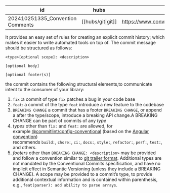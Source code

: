 
| id                               | hubs              | source                                         |
| -------------------------------- | ----------------- | ---------------------------------------------- |
| 202410251335_Convention Comments | [[hubs/git\|git]] | https://www.conventionalcommits.org/en/v1.0.0/ |
It provides an easy set of rules for creating an explicit commit history; which makes it easier to write automated tools on top of.
The commit message should be structured as follows:
```ls
<type>[optional scope]: <description>

[optional body]

[optional footer(s)]
```
the commit contains the following structural elements,to communicate intent to the consumer of your library:
1. `fix` :a commit of type `fix` patches a bug in your code base
2. `feat`: a commit of the type `feat` introduce a new feature to the codebase 
3. `BREAKING CHANGE` a commit that has a footer `BREAKING CHANGE`, or append a after the type/scope, introduce a breaking API change.A BREAKING CHANGE can be part of commits of any _type_
4. _types_ other than `fix:` and `feat:` are allowed, for example [@commitlint/config-conventional](https://github.com/conventional-changelog/commitlint/tree/master/%40commitlint/config-conventional) (based on the [Angular convention](https://github.com/angular/angular/blob/22b96b9/CONTRIBUTING.md#-commit-message-guidelines)) recommends `build:`, `chore:`, `ci:`, `docs:`, `style:`, `refactor:`, `perf:`, `test:`, and others.
5. _footers_ other than `BREAKING CHANGE: <description>` may be provided and follow a convention similar to [git trailer format](https://git-scm.com/docs/git-interpret-trailers).
Additional types are not mandated by the Conventional Commits specification, and have no implicit effect in Semantic Versioning (unless they include a BREAKING CHANGE). A scope may be provided to a commit’s type, to provide additional contextual information and is contained within parenthesis, e.g., `feat(parser): add ability to parse arrays`.
